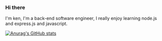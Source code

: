 ### Hi there 

I'm ken, I'm a back-end software engineer, I really enjoy learning node.js and express.js and javascript.


[![Anurag's GitHub stats](https://github-readme-stats.vercel.app/api?username=godzillalogan)](https://github.com/anuraghazra/github-readme-stats)
